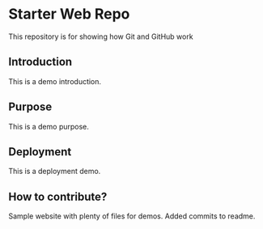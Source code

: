 # Starter Web Repo

This repository is for showing how Git and GitHub work

## Introduction
This is a demo introduction.

## Purpose
This is a demo purpose.

## Deployment
This is a deployment demo.

## How to contribute?

Sample website with plenty of files for demos.
Added commits to readme.